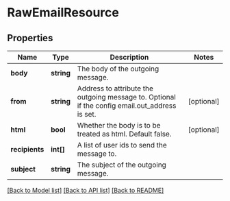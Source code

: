 # RawEmailResource

## Properties
Name | Type | Description | Notes
------------ | ------------- | ------------- | -------------
**body** | **string** | The body of the outgoing message. | 
**from** | **string** | Address to attribute the outgoing message to. Optional if the config email.out_address is set. | [optional] 
**html** | **bool** | Whether the body is to be treated as html. Default false. | [optional] 
**recipients** | **int[]** | A list of user ids to send the message to. | 
**subject** | **string** | The subject of the outgoing message. | 

[[Back to Model list]](../README.md#documentation-for-models) [[Back to API list]](../README.md#documentation-for-api-endpoints) [[Back to README]](../README.md)



